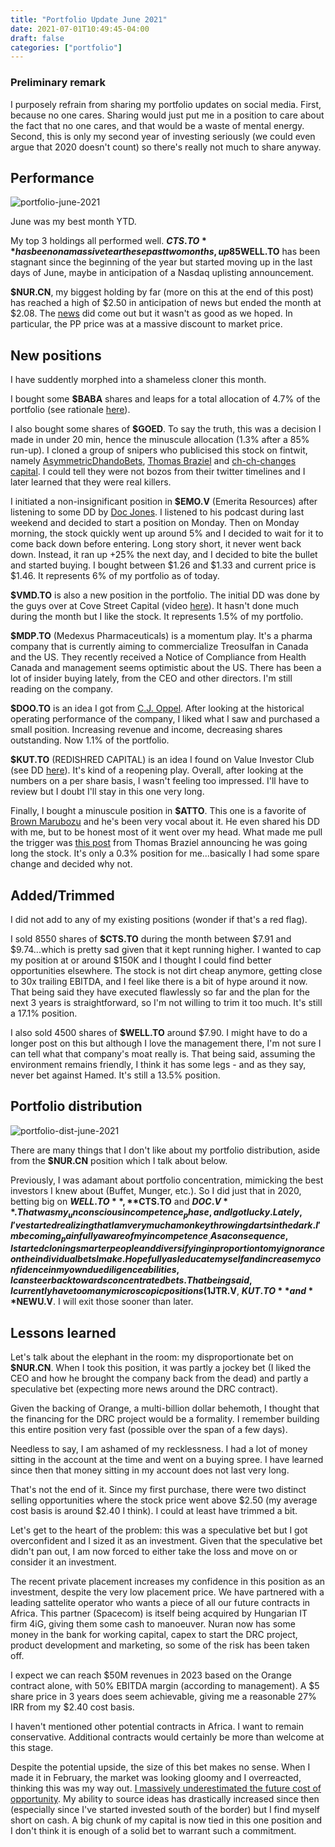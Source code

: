 ```yaml
---
title: "Portfolio Update June 2021"
date: 2021-07-01T10:49:45-04:00
draft: false
categories: ["portfolio"]
---
```


### Preliminary remark

I purposely refrain from sharing my portfolio updates on social media. First, because no one cares. Sharing would just put me in a position to care about the fact that no one cares, and that would be a waste of mental energy. Second, this is only my second year of investing seriously (we could even argue that 2020 doesn't count) so there's really not much to share anyway.

## Performance

![portfolio-june-2021](/images/portfolio-june-2021.png)

June was my best month YTD.

My top 3 holdings all performed well. **$CTS.TO** has been on a massive tear these past two months, up 85% since end of April. **$WELL.TO** has been stagnant since the beginning of the year but started moving up in the last days of June, maybe in anticipation of a Nasdaq uplisting announcement.

**$NUR.CN**, my biggest holding by far (more on this at the end of this post) has reached a high of $2.50 in anticipation of news but ended the month at $2.08. The [news](https://finance.yahoo.com/news/nuran-announces-non-brokered-private-123000034.html) did come out but it wasn't as good as we hoped. In particular, the PP price was at a massive discount to market price.

## New positions

I have suddently morphed into a shameless cloner this month. 

I bought some **$BABA** shares and leaps for a total allocation of 4.7% of the portfolio (see rationale [here](https://chiefhustler.com/posts/purchased-baba/)). 

I also bought some shares of **$GOED**. To say the truth, this was a decision I made in under 20 min, hence the minuscule allocation (1.3% after a 85% run-up). I cloned a group of snipers who publicised this stock on fintwit, namely [AsymmetricDhandoBets](https://twitter.com/specialsit1), [Thomas Braziel](https://twitter.com/ThomasBraziel) and [ch-ch-changes capital](https://twitter.com/special_sits). I could tell they were not bozos from their twitter timelines and I later learned that they were real killers.

I initiated a non-insignificant position in **$EMO.V** (Emerita Resources) after listening to some DD by [Doc Jones](https://drjonesresourceinvestor.wordpress.com/). I listened to his podcast during last weekend and decided to start a position on Monday. Then on Monday morning, the stock quickly went up around 5% and I decided to wait for it to come back down before entering. Long story short, it never went back down. Instead, it ran up +25% the next day, and I decided to bite the bullet and started buying. I bought between $1.26 and $1.33 and current price is $1.46. It represents 6% of my portfolio as of today.

**$VMD.TO** is also a new position in the portfolio. The initial DD was done by the guys over at Cove Street Capital (video [here](https://www.youtube.com/watch?v=MrssY2CQgNM)). It hasn't done much during the month but I like the stock. It represents 1.5% of my portfolio.

**$MDP.TO** (Medexus Pharmaceuticals) is a momentum play. It's a pharma company that is currently aiming to commercialize Treosulfan in Canada and the US. They recently received a Notice of Compliance from Health Canada and management seems optimistic about the US. There has been a lot of insider buying lately, from the CEO and other directors. I'm still reading on the company.

**$DOO.TO** is an idea I got from [C.J. Oppel](https://twitter.com/CJOppel). After looking at the historical operating performance of the company, I liked what I saw and purchased a small position. Increasing revenue and income, decreasing shares outstanding. Now 1.1% of the portfolio.

**$KUT.TO** (REDISHRED CAPITAL) is an idea I found on Value Investor Club (see DD [here](https://www.valueinvestorsclub.com/idea/REDISHRED_CAPITAL_CORP/6605181306)). It's kind of a reopening play. Overall, after looking at the numbers on a per share basis, I wasn't feeling too impressed. I'll have to review but I doubt I'll stay in this one very long.

Finally, I bought a minuscule position in **$ATTO**. This one is a favorite of [Brown Marubozu](https://twitter.com/BrownMarubozu) and he's been very vocal about it. He even shared his DD with me, but to be honest most of it went over my head. What made me pull the trigger was [this post](https://twitter.com/ThomasBraziel/status/1410261039640363015) from Thomas Braziel announcing he was going long the stock. It's only a 0.3% position for me...basically I had some spare change and decided why not.

## Added/Trimmed

I did not add to any of my existing positions (wonder if that's a red flag).

I sold 8550 shares of **$CTS.TO** during the month between $7.91 and $9.74...which is pretty sad given that it kept running higher. I wanted to cap my position at or around $150K and I thought I could find better opportunities elsewhere. The stock is not dirt cheap anymore, getting close to 30x trailing EBITDA, and I feel like there is a bit of hype around it now. That being said they have executed flawlessly so far and the plan for the next 3 years is straightforward, so I'm not willing to trim it too much. It's still a 17.1% position.

I also sold 4500 shares of **$WELL.TO** around $7.90. I might have to do a longer post on this but although I love the management there, I'm not sure I can tell what that company's moat really is. That being said, assuming the environment remains friendly, I think it has some legs - and as they say, never bet against Hamed. It's still a 13.5% position.

## Portfolio distribution

![portfolio-dist-june-2021](/images/portfolio-dist-june-2021.png)

There are many things that I don't like about my portfolio distribution, aside from the **$NUR.CN** position which I talk about below. 

Previously, I was adamant about portfolio concentration, mimicking the best investors I knew about (Buffet, Munger, etc.). So I did just that in 2020, betting big on **$WELL.TO**, **$CTS.TO** and **$DOC.V**. That was my _unconscious incompetence_ phase, and I got lucky. Lately, I've started realizing that I am very much a monkey throwing darts in the dark. I'm becoming _painfully aware of my incompetence_. As a consequence, I started cloning smarter people and diversifying in proportion to my ignorance on the individual bets I make. Hopefully as I  educate myself and increase my confidence in my own due diligence abilities, I can steer back towards concentrated bets. That being said, I currently have too many microscopic positions (1% and under) and I'm looking to either increase or exit those. A few positions in my portfolio that I don't like: **$JTR.V**, **$KUT.TO** and **$NEWU.V**. I will exit those sooner than later.

## Lessons learned

Let's talk about the elephant in the room: my disproportionate bet on **$NUR.CN**. When I took this position, it was partly a jockey bet (I liked the CEO and how he brought the company back from the dead) and partly a speculative bet (expecting more news around the DRC contract).

Given the backing of Orange, a multi-billion dollar behemoth, I thought that the financing for the DRC project would be a formality. I remember building this entire position very fast (possible over the span of a few days).

Needless to say, I am ashamed of my recklessness. I had a lot of money sitting in the account at the time and went on a buying spree. I have learned since then that money sitting in my account does not last very long.

That's not the end of it. Since my first purchase, there were two distinct selling opportunities where the stock price went above $2.50 (my average cost basis is around $2.40 I think). I could at least have trimmed a bit.

Let's get to the heart of the problem: this was a speculative bet but I got overconfident and I sized it as an investment. Given that the speculative bet didn't pan out, I am now forced to either take the loss and move on or consider it an investment.

The recent private placement increases my confidence in this position as an investment, despite the very low placement price. We have partnered with a leading sattelite operator who wants a piece of all our future contracts in Africa. This partner (Spacecom) is itself being acquired by Hungarian IT firm 4iG, giving them some cash to manoeuver. Nuran now has some money in the bank for working capital, capex to start the DRC project, product development and marketing, so some of the risk has been taken off.

I expect we can reach $50M revenues in 2023 based on the Orange contract alone, with 50% EBITDA margin (according to management). A $5 share price in 3 years does seem achievable, giving me a reasonable 27% IRR from my $2.40 cost basis.

I haven't mentioned other potential contracts in Africa. I want to remain conservative. Additional contracts would certainly be more than welcome at this stage.

Despite the potential upside, the size of this bet makes no sense. When I made it in February, the market was looking gloomy and I overreacted, thinking this was my way out. <u>I massively underestimated the future cost of opportunity</u>. My ability to source ideas has drastically increased since then (especially since I've started invested south of the border) but I find myself short on cash. A big chunk of my capital is now tied in this one position and I don't think it is enough of a solid bet to warrant such a commitment.

